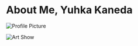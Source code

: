 # About Me, Yuhka Kaneda

![Profile Picture](https://yuhkak.github.io/YuhkaK/images/Profile.jpg)




![Art Show](https://yuhkak.github.io/YuhkaK/images/Artshow.jpg)

